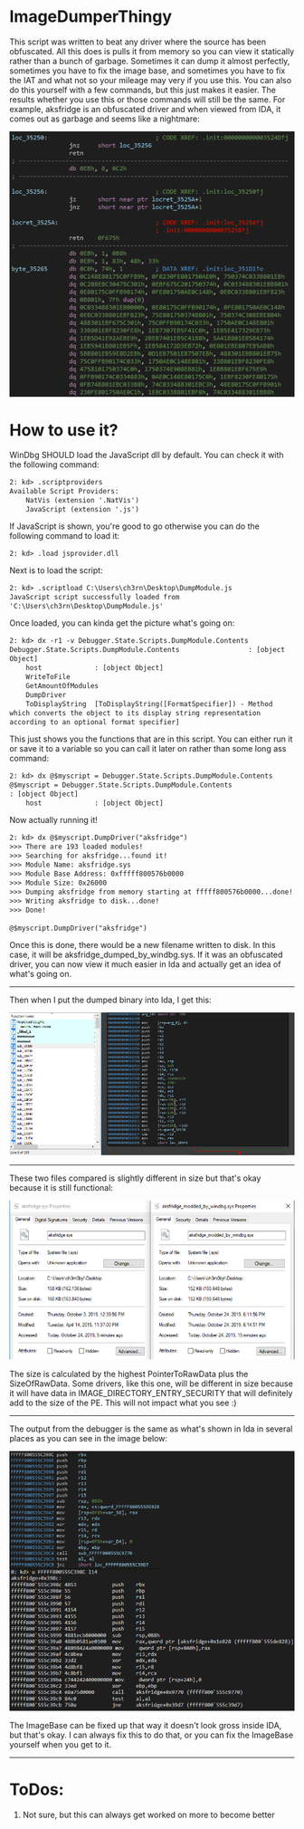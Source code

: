 # ImageDumperThingy
This script was written to beat any driver where the source has been obfuscated. All this does is pulls it from memory so you can view it statically rather than a bunch of garbage. Sometimes it can dump it almost perfectly, sometimes you have to fix the image base, and sometimes you have to fix the IAT and what not so your mileage may very if you use this. You can also do this yourself with a few commands, but this just makes it easier. The results whether you use this or those commands will still be the same.
For example, aksfridge is an obfuscated driver and when viewed from IDA, it comes out as garbage and seems like a nightmare:    

![aksfridge](https://github.com/ch3rn0byl/Driver-Puller-Thingy/blob/master/Images/wtf.PNG)

# How to use it?
WinDbg SHOULD load the JavaScript dll by default. You can check it with the following command:
```
2: kd> .scriptproviders
Available Script Providers:
    NatVis (extension '.NatVis')
    JavaScript (extension '.js')
```
If JavaScript is shown, you're good to go otherwise you can do the following command to load it:
```
2: kd> .load jsprovider.dll
```
Next is to load the script:
```
2: kd> .scriptload C:\Users\ch3rn\Desktop\DumpModule.js
JavaScript script successfully loaded from 'C:\Users\ch3rn\Desktop\DumpModule.js'
```
Once loaded, you can kinda get the picture what's going on:
```
2: kd> dx -r1 -v Debugger.State.Scripts.DumpModule.Contents
Debugger.State.Scripts.DumpModule.Contents                 : [object Object]
    host             : [object Object]
    WriteToFile     
    GetAmountOfModules
    DumpDriver      
    ToDisplayString  [ToDisplayString([FormatSpecifier]) - Method which converts the object to its display string representation according to an optional format specifier]
```
This just shows you the functions that are in this script. You can either run it or save it to a variable so you can call it later on rather than some long ass command:
```
2: kd> dx @$myscript = Debugger.State.Scripts.DumpModule.Contents
@$myscript = Debugger.State.Scripts.DumpModule.Contents                 : [object Object]
    host             : [object Object]
```

Now actually running it!
```
2: kd> dx @$myscript.DumpDriver("aksfridge")
>>> There are 193 loaded modules!
>>> Searching for aksfridge...found it!
>>> Module Name: aksfridge.sys
>>> Module Base Address: 0xfffff800576b0000
>>> Module Size: 0x26000
>>> Dumping aksfridge from memory starting at fffff800576b0000...done!
>>> Writing aksfridge to disk...done!
>>> Done!

@$myscript.DumpDriver("aksfridge")
```

Once this is done, there would be a new filename written to disk. In this case, it will be aksfridge_dumped_by_windbg.sys. If it was an obfuscated driver, you can now view it much easier in Ida and actually get an idea of what's going on. 

---

Then when I put the dumped binary into Ida, I get this:    

![output](https://github.com/ch3rn0byl/Driver-Puller-Thingy/blob/master/Images/fml.PNG)

---

These two files compared is slightly different in size but that's okay because it is still functional:    

![comparison](https://github.com/ch3rn0byl/Driver-Puller-Thingy/blob/master/Images/comp.PNG)

The size is calculated by the highest PointerToRawData plus the SizeOfRawData. Some drivers, like this one, will be different in size because it will have data in IMAGE_DIRECTORY_ENTRY_SECURITY that will definitely add to the size of the PE. This will not impact what you see :)

---

The output from the debugger is the same as what's shown in Ida in several places as you can see in the image below:    

![sick](https://github.com/ch3rn0byl/Driver-Puller-Thingy/blob/master/Images/sick.png)

The ImageBase can be fixed up that way it doesn't look gross inside IDA, but that's okay. I can always fix this to do that, or you can fix the ImageBase yourself when you get to it.

---

# ToDos:
  1. Not sure, but this can always get worked on more to become better
